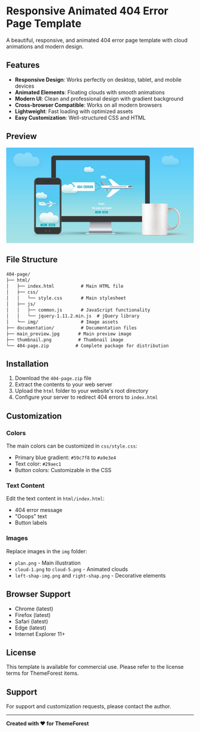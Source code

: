 # Responsive Animated 404 Error Page Template

A beautiful, responsive, and animated 404 error page template with cloud animations and modern design.

## Features

- **Responsive Design**: Works perfectly on desktop, tablet, and mobile devices
- **Animated Elements**: Floating clouds with smooth animations
- **Modern UI**: Clean and professional design with gradient background
- **Cross-browser Compatible**: Works on all modern browsers
- **Lightweight**: Fast loading with optimized assets
- **Easy Customization**: Well-structured CSS and HTML

## Preview

![404 Page Preview](main_preview.jpg)

## File Structure

```
404-page/
├── html/
│   ├── index.html          # Main HTML file
│   ├── css/
│   │   └── style.css       # Main stylesheet
│   ├── js/
│   │   ├── common.js       # JavaScript functionality
│   │   └── jquery-1.11.2.min.js  # jQuery library
│   └── img/                # Image assets
├── documentation/          # Documentation files
├── main_preview.jpg       # Main preview image
├── thumbnail.png          # Thumbnail image
└── 404-page.zip          # Complete package for distribution
```

## Installation

1. Download the `404-page.zip` file
2. Extract the contents to your web server
3. Upload the `html` folder to your website's root directory
4. Configure your server to redirect 404 errors to `index.html`

## Customization

### Colors
The main colors can be customized in `css/style.css`:
- Primary blue gradient: `#59c7f8` to `#a9e3e4`
- Text color: `#29aec1`
- Button colors: Customizable in the CSS

### Text Content
Edit the text content in `html/index.html`:
- 404 error message
- "Ooops" text
- Button labels

### Images
Replace images in the `img` folder:
- `plan.png` - Main illustration
- `cloud-1.png` to `cloud-5.png` - Animated clouds
- `left-shap-img.png` and `right-shap.png` - Decorative elements

## Browser Support

- Chrome (latest)
- Firefox (latest)
- Safari (latest)
- Edge (latest)
- Internet Explorer 11+

## License

This template is available for commercial use. Please refer to the license terms for ThemeForest items.

## Support

For support and customization requests, please contact the author.

---

**Created with ❤️ for ThemeForest** 